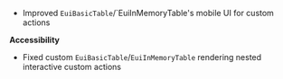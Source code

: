 - Improved `EuiBasicTable`/`EuiInMemoryTable's mobile UI for custom actions

**Accessibility**

- Fixed custom `EuiBasicTable`/`EuiInMemoryTable` rendering nested interactive custom actions

